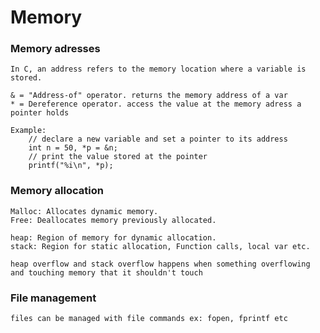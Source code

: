# Memory

### Memory adresses

`In C, an address refers to the memory location where a variable is stored.`

    & = "Address-of" operator. returns the memory address of a var
    * = Dereference operator. access the value at the memory adress a pointer holds

    Example:
        // declare a new variable and set a pointer to its address
        int n = 50, *p = &n;
        // print the value stored at the pointer
        printf("%i\n", *p);

### Memory allocation

    Malloc: Allocates dynamic memory.
    Free: Deallocates memory previously allocated.

    heap: Region of memory for dynamic allocation.
    stack: Region for static allocation, Function calls, local var etc.

    heap overflow and stack overflow happens when something overflowing and touching memory that it shouldn't touch
    
### File management

    files can be managed with file commands ex: fopen, fprintf etc

